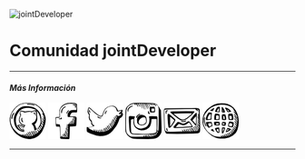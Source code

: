 ![jointDeveloper](https://raw.githubusercontent.com/jointDeveloper/Aprendizaje-Web/gh-pages/IMG/robot-logo.png)

# Comunidad jointDeveloper
___
#### _Más Información_

<a href="https://github.com/jointDeveloper/"><img src="https://raw.githubusercontent.com/jointDeveloper/media/master/social-icon/github.png" alt="Github-jointDeveloper" /></a>
<a href="https://facebook.com/jointDeveloper/"><img src="https://raw.githubusercontent.com/jointDeveloper/media/master/social-icon/facebook.png" alt="Facebook-jointDeveloper" /></a>
<a href="https://twitter.com/jointdev"><img src="https://raw.githubusercontent.com/jointDeveloper/media/master/social-icon/twitter.png" alt="Twitter-jointDeveloper" /></a>
<a href="https://instagram.com/jointdeveloper/"><img src="https://raw.githubusercontent.com/jointDeveloper/media/master/social-icon/instagram.png" alt="Instagram-jointDeveloper" /></a>
<a href="mailto:developerjoint@gmail.com"><img src="https://raw.githubusercontent.com/jointDeveloper/media/master/social-icon/email.png" alt="E-mail-jointDeveloper" /></a>
<a href="https://jointdeveloper.github.io/Aprendizaje-Web/"><img src="https://raw.githubusercontent.com/jointDeveloper/media/master/social-icon/internet.png" alt="Web-jointDeveloper" /></a>
___
